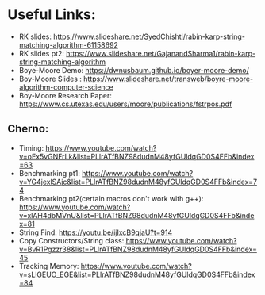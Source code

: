 # Useful Links:

- RK slides: https://www.slideshare.net/SyedChishti/rabin-karp-string-matching-algorithm-61158692 <br>
- RK slides pt2: https://www.slideshare.net/GajanandSharma1/rabin-karp-string-matching-algorithm <br>
- Boye-Moore Demo: https://dwnusbaum.github.io/boyer-moore-demo/ <br>
- Boy-Moore Slides : https://www.slideshare.net/transweb/boyre-moore-algorithm-computer-science <br>
- Boy-Moore Research Paper: https://www.cs.utexas.edu/users/moore/publications/fstrpos.pdf <br>


## Cherno:
- Timing: https://www.youtube.com/watch?v=oEx5vGNFrLk&list=PLlrATfBNZ98dudnM48yfGUldqGD0S4FFb&index=63 <br>
- Benchmarking pt1: https://www.youtube.com/watch?v=YG4jexlSAjc&list=PLlrATfBNZ98dudnM48yfGUldqGD0S4FFb&index=74 <br>
- Benchmarking pt2(certain macros don't work with g++): https://www.youtube.com/watch?v=xlAH4dbMVnU&list=PLlrATfBNZ98dudnM48yfGUldqGD0S4FFb&index=81 <br>
- String Find: https://youtu.be/ijIxcB9qjaU?t=914 <br>
- Copy Constructors/String class: https://www.youtube.com/watch?v=BvR1Pgzzr38&list=PLlrATfBNZ98dudnM48yfGUldqGD0S4FFb&index=45 <br>
- Tracking Memory: https://www.youtube.com/watch?v=sLlGEUO_EGE&list=PLlrATfBNZ98dudnM48yfGUldqGD0S4FFb&index=84 <br>

